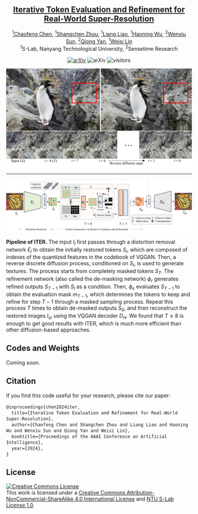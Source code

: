 <div align="center">

## [Iterative Token Evaluation and Refinement for Real-World Super-Resolution](https://arxiv.org/abs/2312.05616)

[<sup>1</sup>Chaofeng Chen](https://chaofengc.github.io), [<sup>1</sup>Shangchen Zhou](https://shangchenzhou.com/), [<sup>1</sup>Liang Liao](https://liaoliang92.github.io/homepage/), [<sup>1</sup>Haoning Wu](https://teowu.github.io/), [<sup>2</sup>Wenxiu Sun](https://scholar.google.com/citations?user=X9lE6O4AAAAJ&hl=en), [<sup>2</sup>Qiong Yan](https://scholar.google.com/citations?user=uT9CtPYAAAAJ&hl=en), [<sup>1</sup>Weisi Lin](https://personal.ntu.edu.sg/wslin/Home.html)  
<sup>1</sup>S-Lab, Nanyang Technological University, <sup>2</sup>Sensetime Research

[![arXiv](https://img.shields.io/badge/arXiv-Paper-<COLOR>.svg)](https://arxiv.org/abs/2312.05616) ![arXiv](https://img.shields.io/badge/AAAI-2024-red.svg) ![visitors](https://visitor-badge.laobi.icu/badge?page_id=chaofengc/ITER)

![teaser_img](./assets/fig_teaser.jpg)


</div>

-----------------------------

![framework_img](assets/fig_framework.jpg)

**Pipeline of ITER.** The input $I_l$ first passes through a distortion removal network $E_l$ to obtain the initially restored tokens $S_l$, which are composed of indexes of the quantized features in the codebook of VQGAN. Then, a reverse discrete diffusion process, conditioned on $S_l$, is used to generate textures. The process starts from completely masked tokens $S_T$. The refinement network (also called the de-masking network) $\phi_r$ generates refined outputs $S_{T-1}$ with $S_l$ as a condition. Then, $\phi_e$ evaluates $S_{T-1}$ to obtain the evaluation mask $m_{T-1}$, which determines the tokens to keep and refine for step $T-1$ through a masked sampling process. Repeat this process $T$ times to obtain de-masked outputs $S_0$, and then reconstruct the restored images $I_{sr}$ using the VQGAN decoder $D_H$. We found that $T\leq8$ is enough to get good results with ITER, which is much more efficient than other diffusion-based approaches.

## Codes and Weights

Coming soon.

## Citation

If you find this code useful for your research, please cite our paper:
```
@inproceedings{chen2024iter,
  title={Iterative Token Evaluation and Refinement for Real-World Super-Resolution},
  author={Chaofeng Chen and Shangchen Zhou and Liang Liao and Haoning Wu and Wenxiu Sun and Qiong Yan and Weisi Lin},
  booktitle={Proceedings of the AAAI Conference on Artificial Intelligence},
  year={2024},
}
```

## License

<a rel="license" href="http://creativecommons.org/licenses/by-nc-sa/4.0/"><img alt="Creative Commons License" style="border-width:0" src="https://i.creativecommons.org/l/by-nc-sa/4.0/88x31.png" /></a><br />This work is licensed under a <a rel="license" href="http://creativecommons.org/licenses/by-nc-sa/4.0/">Creative Commons Attribution-NonCommercial-ShareAlike 4.0 International License</a> and [NTU S-Lab License 1.0](./LICENCE_S-Lab).
